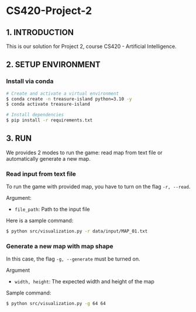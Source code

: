# CS420-Project-2
## 1. INTRODUCTION
This is our solution for Project 2, course CS420 - Artificial Intelligence.
## 2. SETUP ENVIRONMENT
### Install via conda
```bash
# Create and activate a virtual environment
$ conda create -n treasure-island python=3.10 -y
$ conda activate treasure-island

# Install dependencies
$ pip install -r requirements.txt
```
## 3. RUN
We provides 2 modes to run the game: read map from text file or automatically generate a new map.
### Read input from text file
To run the game with provided map, you have to turn on the flag `-r, --read`.

Argument:
 * `file_path`: Path to the input file 

Here is a sample command:

```bash
$ python src/visualization.py -r data/input/MAP_01.txt
```
### Generate a new map with map shape
In this case, the flag `-g, --generate` must be turned on.

Argument
 * `width, height`: The expected width and height of the map

Sample command:

```bash
$ python src/visualization.py -g 64 64
```
